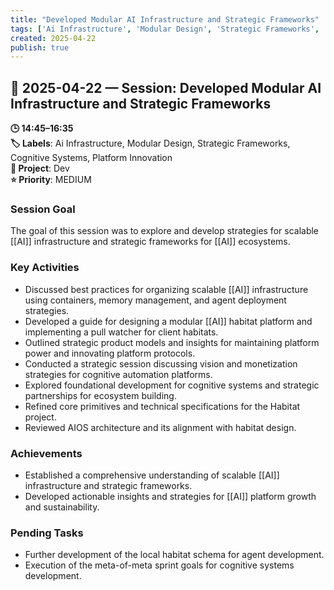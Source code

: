 ```yaml
---
title: "Developed Modular AI Infrastructure and Strategic Frameworks"
tags: ['Ai Infrastructure', 'Modular Design', 'Strategic Frameworks', 'Cognitive Systems', 'Platform Innovation']
created: 2025-04-22
publish: true
---
```


## 📅 2025-04-22 — Session: Developed Modular AI Infrastructure and Strategic Frameworks

**🕒 14:45–16:35**  
**🏷️ Labels**: Ai Infrastructure, Modular Design, Strategic Frameworks, Cognitive Systems, Platform Innovation  
**📂 Project**: Dev  
**⭐ Priority**: MEDIUM  


### Session Goal
The goal of this session was to explore and develop strategies for scalable [[AI]] infrastructure and strategic frameworks for [[AI]] ecosystems.

### Key Activities
- Discussed best practices for organizing scalable [[AI]] infrastructure using containers, memory management, and agent deployment strategies.
- Developed a guide for designing a modular [[AI]] habitat platform and implementing a pull watcher for client habitats.
- Outlined strategic product models and insights for maintaining platform power and innovating platform protocols.
- Conducted a strategic session discussing vision and monetization strategies for cognitive automation platforms.
- Explored foundational development for cognitive systems and strategic partnerships for ecosystem building.
- Refined core primitives and technical specifications for the Habitat project.
- Reviewed AIOS architecture and its alignment with habitat design.

### Achievements
- Established a comprehensive understanding of scalable [[AI]] infrastructure and strategic frameworks.
- Developed actionable insights and strategies for [[AI]] platform growth and sustainability.

### Pending Tasks
- Further development of the local habitat schema for agent development.
- Execution of the meta-of-meta sprint goals for cognitive systems development.
